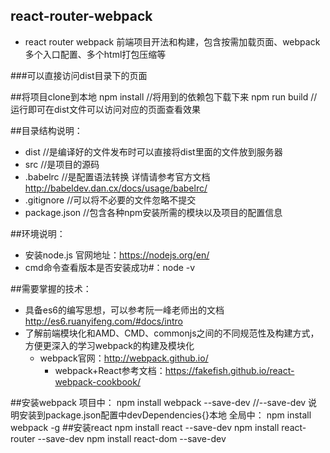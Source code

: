 ## react-router-webpack
* react router webpack 前端项目开法和构建，包含按需加载页面、webpack多个入口配置、多个html打包压缩等

###可以直接访问dist目录下的页面

##将项目clone到本地
      npm install         //将用到的依赖包下载下来
      npm run build       //运行即可在dist文件可以访问对应的页面查看效果

##目录结构说明：
* dist            //是编译好的文件发布时可以直接将dist里面的文件放到服务器
* src             //是项目的源码
* .babelrc        //是配置语法转换 详情请参考官方文档 http://babeldev.dan.cx/docs/usage/babelrc/
* .gitignore             //可以将不必要的文件忽略不提交
* package.json           //包含各种npm安装所需的模块以及项目的配置信息

##环境说明：
* 安装node.js  官网地址：https://nodejs.org/en/
* cmd命令查看版本是否安装成功#：node -v

##需要掌握的技术：
* 具备es6的编写思想，可以参考阮一峰老师出的文档 http://es6.ruanyifeng.com/#docs/intro
* 了解前端模块化和AMD、CMD、commonjs之间的不同规范性及构建方式，方便更深入的学习webpack的构建及模块化
   * webpack官网：http://webpack.github.io/
     * webpack+React参考文档：https://fakefish.github.io/react-webpack-cookbook/

##安装webpack
项目中：             npm install webpack --save-dev       //--save-dev 说明安装到package.json配置中devDependencies{}本地
全局中：              npm install webpack -g
##安装react
      npm install react --save-dev
      npm install react-router --save-dev
      npm install react-dom --save-dev
